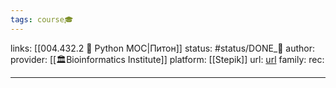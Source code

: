 ```yaml
---
tags: course🎓
---
```

links: [[004.432.2 🐍 Python MOC|Питон]]
status: #status/DONE_🌳
author: 
provider: [[🏛Bioinformatics Institute]]
platform: [[Stepik]]
url: [url](https://stepik.org/course/67/syllabus)
family: 
rec:

---